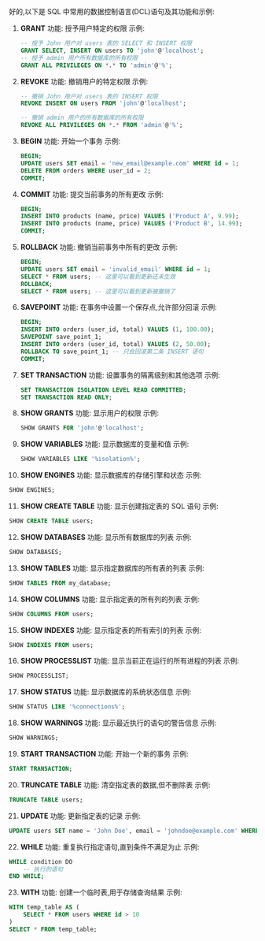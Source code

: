 好的,以下是 SQL 中常用的数据控制语言(DCL)语句及其功能和示例:

1. **GRANT**
   功能: 授予用户特定的权限
   示例:
   ```sql
   -- 授予 John 用户对 users 表的 SELECT 和 INSERT 权限
   GRANT SELECT, INSERT ON users TO 'john'@'localhost';
   -- 授予 admin 用户所有数据库的所有权限
   GRANT ALL PRIVILEGES ON *.* TO 'admin'@'%';
   ```

2. **REVOKE**
   功能: 撤销用户的特定权限
   示例:
   ```sql
   -- 撤销 John 用户对 users 表的 INSERT 权限
   REVOKE INSERT ON users FROM 'john'@'localhost';

   -- 撤销 admin 用户的所有数据库的所有权限
   REVOKE ALL PRIVILEGES ON *.* FROM 'admin'@'%';
   ```

3. **BEGIN**
   功能: 开始一个事务
   示例:
   ```sql
   BEGIN;
   UPDATE users SET email = 'new_email@example.com' WHERE id = 1;
   DELETE FROM orders WHERE user_id = 2;
   COMMIT;
   ```

4. **COMMIT**
   功能: 提交当前事务的所有更改
   示例:
   ```sql
   BEGIN;
   INSERT INTO products (name, price) VALUES ('Product A', 9.99);
   INSERT INTO products (name, price) VALUES ('Product B', 14.99);
   COMMIT;
   ```

5. **ROLLBACK**
   功能: 撤销当前事务中所有的更改
   示例:
   ```sql
   BEGIN;
   UPDATE users SET email = 'invalid_email' WHERE id = 1;
   SELECT * FROM users; -- 这里可以看到更新还未生效
   ROLLBACK;
   SELECT * FROM users; -- 这里可以看到更新被撤销了
   ```

6. **SAVEPOINT**
   功能: 在事务中设置一个保存点,允许部分回滚
   示例:
   ```sql
   BEGIN;
   INSERT INTO orders (user_id, total) VALUES (1, 100.00);
   SAVEPOINT save_point_1;
   INSERT INTO orders (user_id, total) VALUES (2, 50.00);
   ROLLBACK TO save_point_1; -- 只会回滚第二条 INSERT 语句
   COMMIT;
   ```

7. **SET TRANSACTION**
   功能: 设置事务的隔离级别和其他选项
   示例:
   ```sql
   SET TRANSACTION ISOLATION LEVEL READ COMMITTED;
   SET TRANSACTION READ ONLY;
   ```

8. **SHOW GRANTS**
   功能: 显示用户的权限
   示例:
   ```sql
   SHOW GRANTS FOR 'john'@'localhost';
   ```
    
9. **SHOW VARIABLES**
   功能: 显示数据库的变量和值
   示例:
   ```sql
   SHOW VARIABLES LIKE '%isolation%';
   ```
       
10. **SHOW ENGINES**
   功能: 显示数据库的存储引擎和状态
   示例:
   ```sql
   SHOW ENGINES;
   ```
        
11. **SHOW CREATE TABLE**
   功能: 显示创建指定表的 SQL 语句
   示例:
   ```sql
   SHOW CREATE TABLE users;
   ```

12. **SHOW DATABASES**
   功能: 显示所有数据库的列表
   示例:
   ```sql
   SHOW DATABASES;
   ```
    
13. **SHOW TABLES**
   功能: 显示指定数据库的所有表的列表
   示例:
   ```sql
   SHOW TABLES FROM my_database;
   ```
    
14. **SHOW COLUMNS**
   功能: 显示指定表的所有列的列表
   示例:
   ```sql
   SHOW COLUMNS FROM users;
   ```
    
15. **SHOW INDEXES**
   功能: 显示指定表的所有索引的列表
   示例:
   ```sql
   SHOW INDEXES FROM users;
   ```

16. **SHOW PROCESSLIST**
   功能: 显示当前正在运行的所有进程的列表
   示例:
   ```sql
   SHOW PROCESSLIST;
   ```

17. **SHOW STATUS**
   功能: 显示数据库的系统状态信息
   示例:
   ```sql
   SHOW STATUS LIKE '%connections%';
   ```

18. **SHOW WARNINGS**
   功能: 显示最近执行的语句的警告信息
   示例:
   ```sql
   SHOW WARNINGS;
   ```

19. **START TRANSACTION**
   功能: 开始一个新的事务
   示例:
   ```sql
   START TRANSACTION;
   ```

20. **TRUNCATE TABLE**
   功能: 清空指定表的数据,但不删除表
   示例:
   ```sql
   TRUNCATE TABLE users;
   ```

21. **UPDATE**
   功能: 更新指定表的记录
   示例:
   ```sql
   UPDATE users SET name = 'John Doe', email = 'johndoe@example.com' WHERE id = 1;
   ```
    
22. **WHILE**
   功能: 重复执行指定语句,直到条件不满足为止
   示例:
   ```sql
   WHILE condition DO
       -- 执行的语句
   END WHILE;
   ```

23. **WITH**
   功能: 创建一个临时表,用于存储查询结果
   示例:
   ```sql
   WITH temp_table AS (
       SELECT * FROM users WHERE id > 10
   )
   SELECT * FROM temp_table;
   ```
